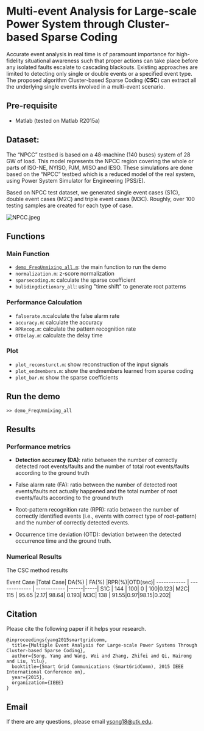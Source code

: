 # Multi-event Analysis for Large-scale Power System through Cluster-based Sparse Coding
Accurate event analysis in real time is of paramount importance for high-fidelity situational awareness such that proper actions can take place before any isolated faults escalate to cascading blackouts. Existing approaches are limited to detecting only single or double events or a specified event type. The proposed algorithm Cluster-based Sparse Coding (**CSC**) can extract all the underlying single events involved in a multi-event scenario.

## Pre-requisite
* Matlab (tested on Matlab R2015a)

## Dataset:
The “NPCC” testbed is based on a 48-machine (140 buses) system of 28 GW of load. This model represents the NPCC region covering the whole or parts of ISO-NE, NYISO, PJM, MISO and IESO. These simulations are done based on the “NPCC” testbed which is a reduced model of the real system, using Power System Simulator for Engineering (PSS/E).

Based on NPCC test dataset, we generated single event cases (S1C), double event cases (M2C) and triple event cases (M3C). Roughly, over 100 testing samples are created for each type of case.

![NPCC.jpeg](https://bitbucket.org/repo/Lg4jdo/images/4100919883-NPCC.jpeg)


## Functions
### Main Function
* [`demo_FreqUnmixing_all.m`](https://bitbucket.org/aicip/csc/src/d7b97ffaad76d9b6b5b8001b91de4bfd169f91d1/demo_FreqUnmixing_all.m?fileviewer=file-view-default): the main function to run the demo
* `normalization.m`: z-score normalization
* `sparsecoding.m`: calculate the sparse coefficient
* `bulidingdictionary_all`: using "time shift" to generate root patterns

### Performance Calculation
* `falserate.m`:calculate the false alarm rate
* `accuracy.m`: calculate the accuracy
* `RPRecog.m`: calculate the pattern recognition rate
* `OTDelay.m`: calculate the delay time

### Plot
* `plot_reconsturct.m`: show reconstruction of the input signals
* `plot_endmembers.m`: show the endmembers learned from sparse coding
* `plot_bar.m`: show the sparse coefficients

## Run the demo
```
>> demo_FreqUnmixing_all
```

## Results
### Performance metrics
* **Detection accuracy (DA)**: ratio between the number of
correctly detected root events/faults and the number of
total root events/faults according to the ground truth

* False alarm rate (FA): ratio between the number of
detected root events/faults not actually happened and the
total number of root events/faults according to the ground
truth

* Root-pattern recognition rate (RPR): ratio between the
number of correctly identified events (i.e., events with correct type of root-pattern) and the number of correctly
detected events.

* Occurrence time deviation (OTD): deviation between the
detected occurrence time and the ground truth.

### Numerical Results

The CSC method results

 Event Case  |Total Case| DA(%) | FA(%) |RPR(%)|OTD(sec)|
------------ | ------------- | ------------ |------|-----|
S1C | 144  | 100| 0 | 100|0.123|
M2C| 115  | 95.65 |2.17| 98.64| 0.193|
M3C| 138  | 91.55|0.97|98.15|0.202|

## Citation
Please cite the following paper if it helps your research.

```
@inproceedings{yang2015smartgridcomm,
  title={Multiple Event Analysis for Large-scale Power Systems Through Cluster-based Sparse Coding},
  author={Song, Yang and Wang, Wei and Zhang, Zhifei and Qi, Hairong and Liu, Yilu},
  booktitle={Smart Grid Communications (SmartGridComm), 2015 IEEE International Conference on},
  year={2015},
  organization={IEEE}
}
```

## Email
If there are any questions, please email <ysong18@utk.edu>.